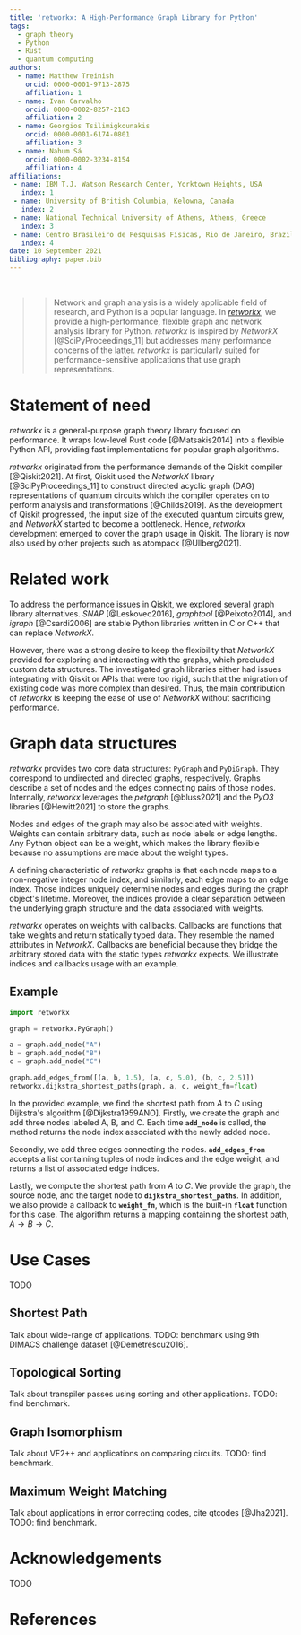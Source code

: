 ```yaml
---
title: 'retworkx: A High-Performance Graph Library for Python'
tags:
  - graph theory
  - Python
  - Rust
  - quantum computing
authors:
  - name: Matthew Treinish
    orcid: 0000-0001-9713-2875
    affiliation: 1
  - name: Ivan Carvalho
    orcid: 0000-0002-8257-2103
    affiliation: 2
  - name: Georgios Tsilimigkounakis
    orcid: 0000-0001-6174-0801
    affiliation: 3
  - name: Nahum Sá
    orcid: 0000-0002-3234-8154
    affiliation: 4
affiliations:
 - name: IBM T.J. Watson Research Center, Yorktown Heights, USA
   index: 1
 - name: University of British Columbia, Kelowna, Canada
   index: 2
 - name: National Technical University of Athens, Athens, Greece
   index: 3
 - name: Centro Brasileiro de Pesquisas Físicas, Rio de Janeiro, Brazil
   index: 4
date: 10 September 2021
bibliography: paper.bib
---
```


&nbsp;

>> Network and graph analysis is a widely applicable field of research, and Python is a popular language. In _[retworkx](https://github.com/Qiskit/retworkx)_, we provide a high-performance, flexible graph and network analysis library for Python. _retworkx_ is inspired by _NetworkX_ [@SciPyProceedings_11] but addresses many performance concerns of the latter. _retworkx_ is particularly suited for performance-sensitive applications that use graph representations.

# Statement of need

_retworkx_ is a general-purpose graph theory library focused on performance. It wraps low-level Rust code [@Matsakis2014] into a flexible Python API, providing fast implementations for popular graph algorithms.

_retworkx_ originated from the performance demands of the Qiskit compiler [@Qiskit2021]. At first, Qiskit used the _NetworkX_ library [@SciPyProceedings_11] to construct directed acyclic graph (DAG) representations of quantum circuits which the compiler operates on to perform analysis and transformations [@Childs2019]. As the development of Qiskit progressed, the input size of the executed quantum circuits grew, and _NetworkX_ started to become a bottleneck. Hence, _retworkx_ development emerged to cover the graph usage in Qiskit. The library is now also used by other projects such as atompack [@Ullberg2021].

# Related work

To address the performance issues in Qiskit, we explored several graph library alternatives. _SNAP_ [@Leskovec2016], _graphtool_ [@Peixoto2014], and _igraph_ [@Csardi2006] are stable Python libraries written in C or C++ that can replace _NetworkX_.

However, there was a strong desire to keep the flexibility that _NetworkX_ provided for exploring and interacting with the graphs, which precluded custom data structures. The investigated graph libraries either had issues integrating with Qiskit or APIs that were too rigid, such that the migration of existing code was more complex than desired. Thus, the main contribution of _retworkx_ is keeping the ease of use of _NetworkX_ without sacrificing performance.

# Graph data structures

_retworkx_ provides two core data structures: `PyGraph` and `PyDiGraph`. They correspond to undirected and directed graphs, respectively. Graphs describe a set of nodes and the edges connecting pairs of those nodes. Internally, _retworkx_ leverages the _petgraph_ [@bluss2021] and the _PyO3_ libraries [@Hewitt2021] to store the graphs.

Nodes and edges of the graph may also be associated with weights. Weights can contain arbitrary data, such as node labels or edge lengths. Any Python object can be a weight, which makes the library flexible because no assumptions are made about the weight types. 

A defining characteristic of _retworkx_ graphs is that each node maps to a non-negative integer node index, and similarly, each edge maps to an edge index. Those indices uniquely determine nodes and edges during the graph object's lifetime. Moreover, the indices provide a clear separation between the underlying graph structure and the data associated with weights.

_retworkx_ operates on weights with callbacks. Callbacks are functions that take weights and return statically typed data. They resemble the named attributes in _NetworkX_. Callbacks are beneficial because they bridge the arbitrary stored data with the static types _retworkx_ expects. We illustrate indices and callbacks usage with an example.

## Example

```python
import retworkx

graph = retworkx.PyGraph()

a = graph.add_node("A")
b = graph.add_node("B")
c = graph.add_node("C")

graph.add_edges_from([(a, b, 1.5), (a, c, 5.0), (b, c, 2.5)])
retworkx.dijkstra_shortest_paths(graph, a, c, weight_fn=float)
```

In the provided example, we find the shortest path from $A$ to $C$ using Dijkstra's algorithm [@Dijkstra1959ANO]. Firstly, we create the graph and add three nodes labeled A, B, and C. Each time **`add_node`** is called, the method returns the node index associated with the newly added node.

Secondly, we add three edges connecting the nodes. **`add_edges_from`** accepts a list containing tuples of node indices and the edge weight, and returns a list of associated edge indices.

Lastly, we compute the shortest path from $A$ to $C$. We provide the graph, the source node, and the target node to **`dijkstra_shortest_paths`**. In addition, we also provide a callback to **`weight_fn`**, which is the built-in **`float`** function for this case. The algorithm returns a mapping containing the shortest path, $A \rightarrow B \rightarrow C$.

# Use Cases

TODO

## Shortest Path

Talk about wide-range of applications. TODO: benchmark using 9th DIMACS challenge dataset [@Demetrescu2016].

## Topological Sorting

Talk about transpiler passes using sorting and other applications. TODO: find benchmark.

## Graph Isomorphism

Talk about VF2++ and applications on comparing circuits. TODO: find benchmark.

## Maximum Weight Matching

Talk about applications in error correcting codes, cite qtcodes [@Jha2021]. TODO: find benchmark.

# Acknowledgements

TODO

# References
